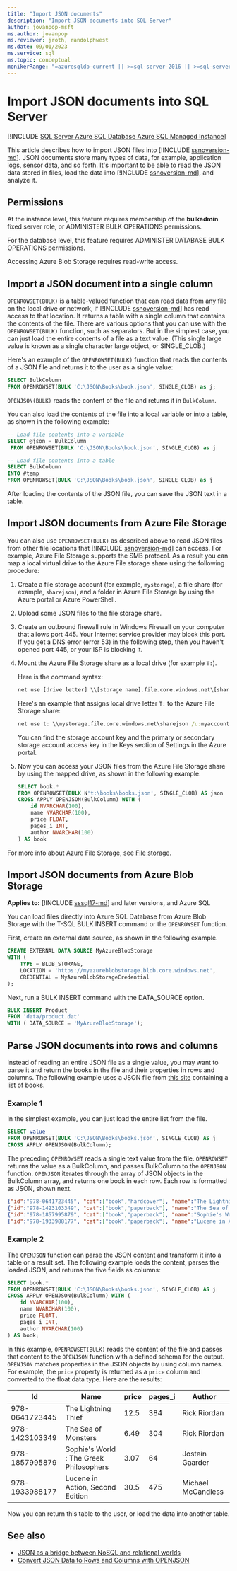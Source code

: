 ```yaml
---
title: "Import JSON documents"
description: "Import JSON documents into SQL Server"
author: jovanpop-msft
ms.author: jovanpop
ms.reviewer: jroth, randolphwest
ms.date: 09/01/2023
ms.service: sql
ms.topic: conceptual
monikerRange: "=azuresqldb-current || >=sql-server-2016 || >=sql-server-linux-2017 || =azuresqldb-mi-current"
---
```

# Import JSON documents into SQL Server

[!INCLUDE [SQL Server Azure SQL Database Azure SQL Managed Instance](../../includes/applies-to-version/sqlserver2016-asdb-asdbmi.md)]

This article describes how to import JSON files into [!INCLUDE [ssnoversion-md](../../includes/ssnoversion-md.md)]. JSON documents store many types of data, for example, application logs, sensor data, and so forth. It's important to be able to read the JSON data stored in files, load the data into [!INCLUDE [ssnoversion-md](../../includes/ssnoversion-md.md)], and analyze it.

## Permissions

At the instance level, this feature requires membership of the **bulkadmin** fixed server role, or ADMINISTER BULK OPERATIONS permissions.

For the database level, this feature requires ADMINISTER DATABASE BULK OPERATIONS permissions.

Accessing Azure Blob Storage requires read-write access.

## Import a JSON document into a single column

`OPENROWSET(BULK)` is a table-valued function that can read data from any file on the local drive or network, if [!INCLUDE [ssnoversion-md](../../includes/ssnoversion-md.md)] has read access to that location. It returns a table with a single column that contains the contents of the file. There are various options that you can use with the `OPENROWSET(BULK)` function, such as separators. But in the simplest case, you can just load the entire contents of a file as a text value. (This single large value is known as a single character large object, or SINGLE_CLOB.)

Here's an example of the `OPENROWSET(BULK)` function that reads the contents of a JSON file and returns it to the user as a single value:

```sql
SELECT BulkColumn
FROM OPENROWSET(BULK 'C:\JSON\Books\book.json', SINGLE_CLOB) as j;
```

`OPENJSON(BULK)` reads the content of the file and returns it in `BulkColumn`.

You can also load the contents of the file into a local variable or into a table, as shown in the following example:

```sql
-- Load file contents into a variable
SELECT @json = BulkColumn
 FROM OPENROWSET(BULK 'C:\JSON\Books\book.json', SINGLE_CLOB) as j

-- Load file contents into a table
SELECT BulkColumn
INTO #temp
FROM OPENROWSET(BULK 'C:\JSON\Books\book.json', SINGLE_CLOB) as j
```

After loading the contents of the JSON file, you can save the JSON text in a table.

## Import JSON documents from Azure File Storage

You can also use `OPENROWSET(BULK)` as described above to read JSON files from other file locations that [!INCLUDE [ssnoversion-md](../../includes/ssnoversion-md.md)] can access. For example, Azure File Storage supports the SMB protocol. As a result you can map a local virtual drive to the Azure File storage share using the following procedure:

1. Create a file storage account (for example, `mystorage`), a file share (for example, `sharejson`), and a folder in Azure File Storage by using the Azure portal or Azure PowerShell.
1. Upload some JSON files to the file storage share.
1. Create an outbound firewall rule in Windows Firewall on your computer that allows port 445. Your Internet service provider may block this port. If you get a DNS error (error 53) in the following step, then you haven't opened port 445, or your ISP is blocking it.
1. Mount the Azure File Storage share as a local drive (for example `T:`).

   Here is the command syntax:

   ```cmd
   net use [drive letter] \\[storage name].file.core.windows.net\[share name] /u:[storage account name] [storage account access key]
   ```

   Here's an example that assigns local drive letter `T:` to the Azure File Storage share:

   ```cmd
   net use t: \\mystorage.file.core.windows.net\sharejson /u:myaccount hb5qy6eXLqIdBj0LvGMHdrTiygkjhHDvWjUZg3Gu7bubKLg==
   ```

    You can find the storage account key and the primary or secondary storage account access key in the Keys section of Settings in the Azure portal.

1. Now you can access your JSON files from the Azure File Storage share by using the mapped drive, as shown in the following example:

   ```sql
   SELECT book.*
   FROM OPENROWSET(BULK N't:\books\books.json', SINGLE_CLOB) AS json
   CROSS APPLY OPENJSON(BulkColumn) WITH (
       id NVARCHAR(100),
       name NVARCHAR(100),
       price FLOAT,
       pages_i INT,
       author NVARCHAR(100)
   ) AS book
   ```

For more info about Azure File Storage, see [File storage](https://azure.microsoft.com/services/storage/files/).

## Import JSON documents from Azure Blob Storage

**Applies to:** [!INCLUDE [sssql17-md](../../includes/sssql17-md.md)] and later versions, and Azure SQL

You can load files directly into Azure SQL Database from Azure Blob Storage with the T-SQL BULK INSERT command or the `OPENROWSET` function.

First, create an external data source, as shown in the following example.

```sql
CREATE EXTERNAL DATA SOURCE MyAzureBlobStorage
WITH (
    TYPE = BLOB_STORAGE,
    LOCATION = 'https://myazureblobstorage.blob.core.windows.net',
    CREDENTIAL = MyAzureBlobStorageCredential
);
```

Next, run a BULK INSERT command with the DATA_SOURCE option.

```sql
BULK INSERT Product
FROM 'data/product.dat'
WITH ( DATA_SOURCE = 'MyAzureBlobStorage');
```

## Parse JSON documents into rows and columns

Instead of reading an entire JSON file as a single value, you may want to parse it and return the books in the file and their properties in rows and columns. The following example uses a JSON file from [this site](https://github.com/tamingtext/book/blob/master/apache-solr/example/exampledocs/books.json) containing a list of books.

### Example 1

In the simplest example, you can just load the entire list from the file.

```sql
SELECT value
FROM OPENROWSET(BULK 'C:\JSON\Books\books.json', SINGLE_CLOB) AS j
CROSS APPLY OPENJSON(BulkColumn);
```

The preceding `OPENROWSET` reads a single text value from the file. `OPENROWSET` returns the value as a BulkColumn, and passes BulkColumn to the `OPENJSON` function. `OPENJSON` iterates through the array of JSON objects in the BulkColumn array, and returns one book in each row. Each row is formatted as JSON, shown next.

```json
{"id":"978-0641723445", "cat":["book","hardcover"], "name":"The Lightning Thief", ... }
{"id":"978-1423103349", "cat":["book","paperback"], "name":"The Sea of Monsters", ... }
{"id":"978-1857995879", "cat":["book","paperback"], "name":"Sophie's World : The Greek", ... }
{"id":"978-1933988177", "cat":["book","paperback"], "name":"Lucene in Action, Second", ... }
```

### Example 2

The `OPENJSON` function can parse the JSON content and transform it into a table or a result set. The following example loads the content, parses the loaded JSON, and returns the five fields as columns:

```sql
SELECT book.*
FROM OPENROWSET(BULK 'C:\JSON\Books\books.json', SINGLE_CLOB) AS j
CROSS APPLY OPENJSON(BulkColumn) WITH (
    id NVARCHAR(100),
    name NVARCHAR(100),
    price FLOAT,
    pages_i INT,
    author NVARCHAR(100)
) AS book;
```

In this example, `OPENROWSET(BULK)` reads the content of the file and passes that content to the `OPENJSON` function with a defined schema for the output. `OPENJSON` matches properties in the JSON objects by using column names. For example, the `price` property is returned as a `price` column and converted to the float data type. Here are the results:

| Id | Name | price | pages_i | Author |
| --- | --- | --- | --- | --- |
| 978-0641723445 | The Lightning Thief | 12.5 | 384 | Rick Riordan |
| 978-1423103349 | The Sea of Monsters | 6.49 | 304 | Rick Riordan |
| 978-1857995879 | Sophie's World : The Greek Philosophers | 3.07 | 64 | Jostein Gaarder |
| 978-1933988177 | Lucene in Action, Second Edition | 30.5 | 475 | Michael McCandless |

Now you can return this table to the user, or load the data into another table.

## See also

- [JSON as a bridge between NoSQL and relational worlds](https://channel9.msdn.com/events/DataDriven-SQLServer2016/JSON-as-bridge-betwen-NoSQL-relational-worlds)
- [Convert JSON Data to Rows and Columns with OPENJSON](../../relational-databases/json/convert-json-data-to-rows-and-columns-with-openjson-sql-server.md)
